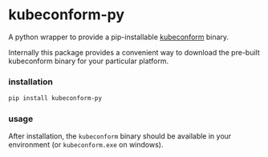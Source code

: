 # kubeconform-py

A python wrapper to provide a pip-installable [kubeconform](https://github.com/yannh/kubeconform) binary.

Internally this package provides a convenient way to download the pre-built
kubeconform binary for your particular platform.

### installation

```bash
pip install kubeconform-py
```

### usage

After installation, the `kubeconform` binary should be available in your
environment (or `kubeconform.exe` on windows).
